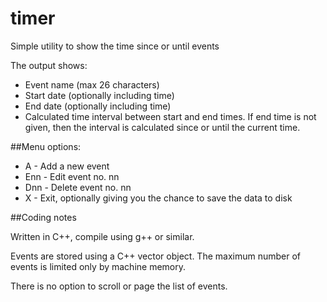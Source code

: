 # timer
Simple utility to show the time since or until events

The output shows:
- Event name (max 26 characters)
- Start date (optionally including time)
- End date (optionally including time)
- Calculated time interval between start and end times. If end time is not
  given, then the interval is calculated since or until the current time.
  
##Menu options:
  
- A - Add a new event  
- Enn - Edit event no. nn
- Dnn - Delete event no. nn
- X - Exit, optionally giving you the chance to save the data to disk
  
##Coding notes

Written in C++, compile using g++ or similar.
  
Events are stored using a C++ vector object. The maximum number of
events is limited only by machine memory.
  
There is no option to scroll or page the list of events.
